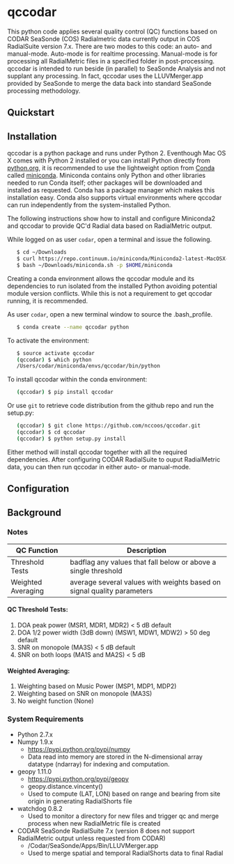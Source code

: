 # qccodar

This python code applies several quality control (QC) functions based
on CODAR SeaSonde (COS) Radialmetric data currently output in COS
RadialSuite version 7.x. There are two modes to this code: an auto-
and manual-mode.  Auto-mode is for realtime processing. Manual-mode is
for processing all RadialMetric files in a specified folder in
post-processing. qccodar is intended to run beside (in parallel) to
SeaSonde Analysis and not supplant any processing.  In fact, qccodar
uses the LLUVMerger.app provided by SeaSonde to merge the data back
into standard SeaSonde processing methodology.

## Quickstart

## Installation

qccodar is a python package and runs under Python 2. Eventhough Mac
OS X comes with Python 2 installed or you can install Python
directly from
[python.org](https://wiki.python.org/moin/BeginnersGuide/Download), it
is recommended to use the lightweight option from
[Conda](https://conda.io/docs/index.html) called
[miniconda](https://conda.io/miniconda.html).  Miniconda contains only
Python and other libraries needed to run Conda itself; other packages
will be downloaded and installed as requested.  Conda has a package
manager which makes this installation easy.  Conda also supports
virtual environments where qccodar can run independently from the
system-installed Python. 

The following instructions show how to install and configure Miniconda2
and qccodar to provide QC'd Radial data based on RadialMetric output.  

While logged on as user `codar`, open a terminal and issue the following. 

```bash
   $ cd ~/Downloads
   $ curl https://repo.continuum.io/miniconda/Miniconda2-latest-MacOSX-x86_64.sh -o "miniconda.sh"
   $ bash ~/Downloads/miniconda.sh -p $HOME/miniconda
```

Creating a conda environment allows the qccodar module and its
dependencies to run isolated from the installed Python avoiding
potential module version conflicts.  While this is not a requirement
to get qccodar running, it is recommended.

As user `codar`, open a new terminal window to source the .bash_profile.

```bash
   $ conda create --name qccodar python
```

To activate the environment:
```bash
   $ source activate qccodar
   (qccodar) $ which python
   /Users/codar/miniconda/envs/qccodar/bin/python
```

To install qccodar within the conda environment:
```bash
   (qccodar) $ pip install qccodar
```

Or use `git` to retrieve code distribution from the github repo and run the setup.py:
```bash
   (qccodar) $ git clone https://github.com/nccoos/qccodar.git
   (qccodar) $ cd qccodar
   (qccodar) $ python setup.py install
```

Either method will install qccodar together with all the required
dependencies.  After configuring CODAR RadialSuite to ouput
RadialMetric data, you can then run qccodar in either auto- or
manual-mode. 

## Configuration

## Background

### Notes

| QC Function        | Description |
| -----------        | ----------- |
| Threshold Tests    | badflag any values that fall below or above a single threshold |
| Weighted Averaging | average several values with weights based on signal quality parameters |

#### QC Threshold Tests:
1. DOA peak power (MSR1, MDR1, MDR2) < 5 dB default 
1. DOA 1/2 power width (3dB down) (MSW1, MDW1, MDW2) > 50 deg default
1. SNR on monopole (MA3S) < 5 dB default
1. SNR on both loops (MA1S and MA2S) < 5 dB

#### Weighted Averaging:
1. Weighting based on Music Power (MSP1, MDP1, MDP2)
1. Weighting based on SNR on monopole (MA3S)
1. No weight function (None) 
 
### System Requirements

- Python 2.7.x
- Numpy 1.9.x
    - https://pypi.python.org/pypi/numpy
    - Data read into memory are stored in the N-dimensional array datatype (ndarray) for indexing and computation.
- geopy 1.11.0
    - https://pypi.python.org/pypi/geopy
    - geopy.distance.vincenty()
    - Used to compute (LAT, LON) based on range and bearing from site origin in generating RadialShorts file
- watchdog 0.8.2
    - Used to monitor a directory for new files and trigger qc and merge process when new RadialMetric file is created
- CODAR SeaSonde RadialSuite 7.x (version 8 does not support RadialMetric output unless requested from CODAR)
    - /Codar/SeaSonde/Apps/Bin/LLUVMerger.app
    - Used to merge spatial and temporal RadialShorts data to final Radial
